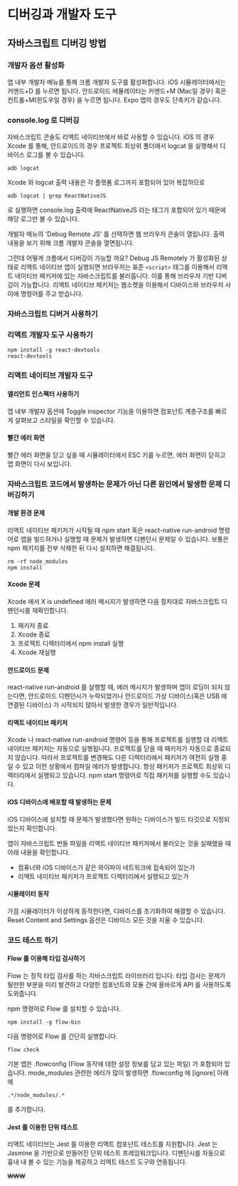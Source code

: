 # 디버깅과 개발자 도구

## 자바스크립트 디버깅 방법

### 개발자 옵션 활성화
앱 내부 개발자 메뉴를 통해 크롬 개발자 도구를 활성화합니다. 
iOS 시뮬레이터에서는 커멘드+D 를 누르면 됩니다. 안드로이드 에뮬레이터는 커맨드+M (Mac일 경우) 혹은 컨트롤+M(윈도우일 경우) 을 누르면 됩니다. 
Expo 앱의 경우도 단축키가 같습니다.

### console.log 로 디버깅
자바스크립트 콘솔도 리액트 네이티브에서 바로 사용할 수 있습니다. 
iOS 의 경우 Xcode 를 통해, 
안드로이드의 경우 프로젝트 최상위 폴더에서 logcat 을 실행해서 디바이스 로그를 볼 수 있습니다.
```
adb logcat
```

Xcode 와 logcat 출력 내용은 각 플랫폼 로그까지 포함되어 있어 복잡하므로
```
adb logcat | grep ReactNativeJS
```
로 실행하면 console.log 출력에 ReactNativeJS 라는 태그가 포함되어 있기 때문에 해당 로그만 볼 수 있습니다. 

개발자 메뉴의 'Debug Remote JS' 를 선택하면 웹 브라우저 콘솔이 열립니다. 출력 내용을 보기 위해 크롬 개발자 콘솔을 열면됩니다.

그런데 어떻게 크롬에서 디버깅이 가능할 까요? Debug JS Remotely 가 활성화된 상태로 리액트 네이티브 앱이 실행되면 브라우저는 표준 ```<script>``` 태그를 이용해서 리액트 네이티브 패키저에 있는 자바스크립트를 불러옵니다. 이를 통해 브라우저 기반 디버깅이 가능합니다. 리액트 네이티브 패키저는 웹소켓을 이용해서 디바이스와 브라우저 사이에 명령어를 주고 받습니다. 

### 자바스크립트 디버거 사용하기

### 리액트 개발자 도구 사용하기
```
npm install -g react-devtools
react-devtools
```

### 리액트 네이티브 개발자 도구
#### 엘리먼트 인스펙터 사용하기
앱 내부 개발자 옵션에 Toggle inspector 기능을 이용하면 컴포넌트 계층구조를 빠르게 살펴보고 스타일을 확인할 수 있습니다. 

#### 빨간 에러 화면
빨간 에러 화면을 닫고 싶을 때 시뮬레이터에서 ESC 키를 누르면, 에러 화면이 닫히고 앱 화면이 다시 보입니다.

### 자바스크립트 코드에서 발생하는 문제가 아닌 다른 원인에서 발생한 문제 디버깅하기

#### 개발 환경 문제
리액트 네이티브 패키저가 시작될 때
npm start 혹은 react-native run-android 명령어로 앱을 빌드하거나 실행할 때 문제가 발생하면 디펜던시 문제일 수 있습니다. 
보통은 npm 패키지를 전부 삭제한 뒤 다시 설치하면 해결됩니다.
```
rm -rf node_modules
npm install
```

#### Xcode 문제
Xcode 에서 X is undefined 에러 메시지가 발생하면 다음 절차대로 자바스크립트 디펜던시를 재확인합니다.
1. 패키저 종료
2. Xcode 종료
3. 프로젝트 디렉터리에서 npm install 실행
4. Xcode 재실행

#### 안드로이드 문제
react-native run-android 를 실행할 때, 에러 메시지가 발생하며 앱이 로딩이 되지 않는다면, 안드로이드 디펜던시가 누락되었거나 안드로이드 가상 디바이스(혹은 USB 에 연결된 디바이스) 가 시작되지 않아서 발생한 경우가 일반적입니다. 

#### 리액트 네이티브 패키저
Xcode 나 react-native run-android 명령어 등을 통해 프로젝트를 실행할 대 리액트 네이티브 패키저는 자동으로 실행됩니다. 프로젝트를 닫을 때 패키저가 자동으로 종료되지 않습니다. 따라서 프로젝트를 변경해도 다른 디렉터리에서 패키저가 여전히 실행 중일 수 있고 이런 상황에서 컴파일 에러가 발생합니다. 항상 패키저가 프로젝트 최상위 디렉터리에서 실행되고 있습니다. npm start 명령어로 직접 패키저를 실행할 수도 있습니다. 

#### iOS 디바이스에 배포할 때 발생하는 문제
iOS 디바이스에 설치할 때 문제가 발생했다면 원하는 디바이스가 빌드 타깃으로 지정되었는지 확인합니다. 

앱이 자바스크립트 번들 파일을 리액트 네이티브 패키저에서 불러오는 것을 실패했을 때 아래 내용을 확인합니다.

- 컴퓨너와 iOS 디바이스가 같은 와이파이 네트워크에 접속되어 있는가
- 리액트 네이티브 패키저가 프로젝트 디렉터리에서 실행되고 있는가

#### 시뮬레이터 동작
가끔 시뮬레이터가 이상하게 동작한다면, 디바이스를 초기화하여 해결할 수 있습니다. Reset Content and Settings 옵션은 디바이스 모든 것을 지울 수 있습니다.

### 코드 테스트 하기

#### Flow 를 이용해 타입 검사하기
Flow 는 정적 타입 검사를 하는 자바스크립트 라이브러리 입니다. 타입 검사는 문제가 될만한 부분을 미리 발견하고 다양한 컴포넌트와 모듈 간에 올바르게 API 를 사용하도록 도와줍니다. 

npm 명령어로 Flow 를 설치할 수 있습니다.
```
npm install -g flow-bin
```

다음 명령어로 Flow 를 간단히 실행합니다.
```
flow check
```
기본 앱은 .flowconfig (Flow 동작에 대한 설정 정보를 담고 있는 파일) 가 포함되어 있습니다. mode_modules 관련한 에러가 많이 발생하면 .flowconfig 에 [ignore] 아래에
```
.*/node_modules/.*
```
를 추가합니다. 

#### Jest 를 이용한 단위 테스트
리액트 네이티브는 Jest 를 이용한 리액트 컴포넌트 테스트를 지원합니다. Jest 는 Jasmine 을 기반으로 만들어진 단위 테스트 프레임워크입니다. 디펜던시를 자동으로 흉내 내 볼 수 있는 기능을 제공하고 리액트 테스트 도구와 연동됩니다. 

₩₩₩
<!--stackedit_data:
eyJoaXN0b3J5IjpbMTY3OTAxMzU1MywtMzYyNzUxNTM2LC0yMD
Y4MDU5MzcwLC00OTIwMDYwNjAsLTE1NTQ1NjY0ODMsMTg5Mjk2
MzQ0Myw5MTgzNTA3OThdfQ==
-->